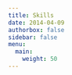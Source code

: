 ```yaml
---
title: Skills
date: 2014-04-09
authorbox: false
sidebar: false
menu: 
  main:
    weight: 50
---
```


